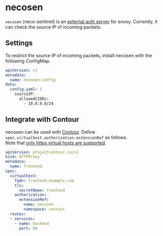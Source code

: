 # necosen

`necosen` (neco-sentinel) is an [external auth server](https://www.envoyproxy.io/docs/envoy/latest/intro/arch_overview/security/ext_authz_filter) for envoy.
Currently, it can check the source IP of incoming packets.

## Settings

To restrict the source IP of incoming packets, install necosen with the following ConfigMap.

```yaml
apiVersion: v1
metadata:
  name: necosen-config
data:
  config.yaml: |
    sourceIP:
      allowedCIDRs:
        - 10.0.0.0/24
```

## Integrate with Contour

necosen can be used with [Contour](https://projectcontour.io/).
Define `spec.virtualhost.authorization.extensionRef` as follows.  
Note that [only https virtual hosts are supported](https://projectcontour.io/guides/external-authorization/).

```yaml
apiVersion: projectcontour.io/v1
kind: HTTPProxy
metadata:
  name: frontend
spec:
  virtualhost:
    fqdn: frontend.example.com
    tls:
      secretName: frontend
    authorization:
      extensionRef:
        name: necosen
        namespace: contour
  routes:
  - services:
    - name: backend
      port: 80
```
